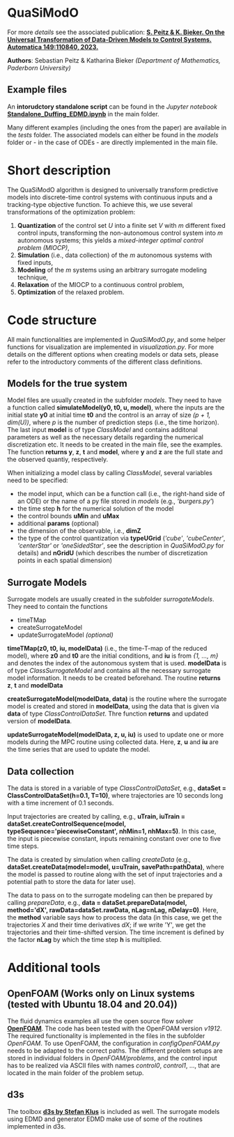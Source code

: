 # QuaSiModO

For more *details* see the associated publication: **[S. Peitz & K. Bieker. On the Universal Transformation of Data-Driven Models to Control Systems. Automatica 149:110840, 2023.](http://dx.doi.org/10.1016/j.automatica.2022.110840)**

**Authors**: Sebastian Peitz & Katharina Bieker *(Department of Mathematics, Paderborn University)*

## Example files
An **intorudctory standalone script** can be found in the *Jupyter notebook* **[Standalone_Duffing_EDMD.ipynb](https://github.com/SebastianPeitz/QuaSiModO/blob/master/Standalone_Duffing_EDMD.ipynb)** in the main folder.

Many different examples (including the ones from the paper) are available in the *tests* folder. The associated models can either be found in the *models* folder or - in the case of ODEs - are directly implemented in the main file.

# Short description
The QuaSiModO algorithm is designed to universally transform predictive models into discrete-time control systems with continuous inputs and a tracking-type objective function. To achieve this, we use several transformations of the optimization problem:
1. **Quantization** of the control set *U* into a finite set *V* with *m* different fixed control inputs, transforming the non-autonomous control system into *m* autonomous systems; this yields a *mixed-integer optimal control problem (MIOCP)*,
2. **Simulation** (i.e., data collection) of the *m* autonomous systems with fixed inputs,
3. **Modeling** of the *m* systems using an arbitrary surrogate modeling technique,
4. **Relaxation** of the MIOCP to a continuous control problem,
5. **Optimization** of the relaxed problem.

# Code structure
All main functionalities are implemented in *QuaSiModO.py*, and some helper functions for visualization are implemented in *visualization.py*. For more details on the different options when creating models or data sets, please refer to the introductory comments of the different class definitions.

## Models for the true system
Model files are usually created in the subfolder *models*. They need to have a function called **simulateModel(y0, t0, u, model)**, where the inputs are the initial state **y0** at initial time **t0** and the control is an array of size *(p + 1, dim(U))*, where *p* is the number of prediction steps (i.e., the time horizon). The last input **model** is of type *ClassModel* and contains additonal parameters as well as the necessary details regarding the numerical discretization etc. It needs to be created in the main file, see the examples. The function **returns y**, **z**, **t** and **model**, where **y** and **z** are the full state and the observed quantiy, respectively.

When initializing a model class by calling *ClassModel*, several variables need to be specified:
* the model input, which can be a function call (i.e., the right-hand side of an ODE) or the name of a py file stored in *models* (e.g., *'burgers.py'*)
* the time step **h** for the numerical solution of the model
* the control bounds **uMin** and **uMax**
* additional **params** (optional)
* the dimension of the observable, i.e., **dimZ**
* the type of the control quantization via **typeUGrid** (*'cube'*, *'cubeCenter'*, *'centerStar'* or *'oneSidedStar'*, see the description in *QuaSiModO.py* for details) and **nGridU** (which describes the number of discretization points in each spatial dimension)

## Surrogate Models
Surrogate models are usually created in the subfolder *surrogateModels*. They need to contain the functions 
* timeTMap
* createSurrogateModel
* updateSurrogateModel *(optional)*

**timeTMap(z0, t0, iu, modelData)** (i.e., the time-T-map of the reduced model), where **z0** and **t0** are the initial conditions, and **iu** is from *{1, ..., m}* and denotes the index of the autonomous system that is used. **modelData** is of type *ClassSurrogateModel* and contains all the necessary surrogate model information. It needs to be created beforehand. The routine **returns z**, **t** and **modelData**

**createSurrogateModel(modelData, data)** is the routine where the surrogate model is created and stored in **modelData**, using the data that is given via **data** of type *ClassControlDataSet*. Thre function **returns** and updated version of **modelData**.

**updateSurrogateModel(modelData, z, u, iu)** is used to update one or more models during the MPC routine using collected data. Here, **z**, **u** and **iu** are the time series that are used to update the model.

## Data collection
The data is stored in a variable of type *ClassControlDataSet*, e.g., **dataSet = ClassControlDataSet(h=0.1, T=10)**, where trajectories are 10 seconds long with a time increment of 0.1 seconds. 

Input trajectories are created by calling, e.g., **uTrain, iuTrain = dataSet.createControlSequence(model, typeSequence='piecewiseConstant', nhMin=1, nhMax=5)**. In this case, the input is piecewise constant, inputs remaining constant over one to five time steps. 

The data is created by simulation when calling *createData* (e.g., **dataSet.createData(model=model, u=uTrain, savePath=pathData)**, where the model is passed to routine along with the set of input trajectories and a potential path to store the data for later use).

The data to pass on to the surrogate modeling can then be prepared by calling *prepareData*, e.g., **data = dataSet.prepareData(model, method='dX', rawData=dataSet.rawData, nLag=nLag, nDelay=0)**. Here, the **method** variable says how to process the data (in this case, we get the trajectories *X* and their time derivatives *dX*; if we write 'Y', we get the trajectories and their time-shifted version. The time increment is defined by the factor **nLag** by which the time step **h** is multiplied.

# Additional tools
## OpenFOAM (Works only on Linux systems (tested with Ubuntu 18.04 and 20.04))
The fluid dynamics examples all use the open source flow solver [**OpenFOAM**](https://www.openfoam.com/). The code has been tested with the OpenFOAM version *v1912*. The required functionality is implemented in the files in the subfolder *OpenFOAM*. To use OpenFOAM, the configuration in *configOpenFOAM.py* needs to be adapted to the correct paths. The different problem setups are stored in individual folders in *OpenFOAM/problems*, and the control input has to be realized via ASCII files with names *control0*, *control1*, ..., that are located in the main folder of the problem setup.

## d3s
The toolbox [**d3s by Stefan Klus**](https://github.com/sklus/d3s) is included as well. The surrogate models using EDMD and generator EDMD make use of some of the routines implemented in d3s.
